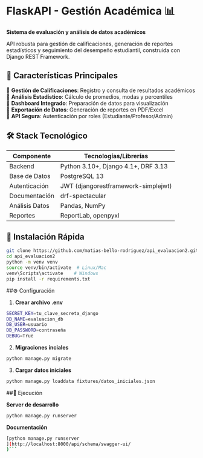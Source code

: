 # FlaskAPI - Gestión Académica 📊  
**Sistema de evaluación y análisis de datos académicos**  

API robusta para gestión de calificaciones, generación de reportes estadísticos y seguimiento del desempeño estudiantil, construida con Django REST Framework.

## 🌟 Características Principales

🔹 **Gestión de Calificaciones**: Registro y consulta de resultados académicos  
🔹 **Análisis Estadístico**: Cálculo de promedios, modas y percentiles  
🔹 **Dashboard Integrado**: Preparación de datos para visualización  
🔹 **Exportación de Datos**: Generación de reportes en PDF/Excel  
🔹 **API Segura**: Autenticación por roles (Estudiante/Profesor/Admin)  

## 🛠 Stack Tecnológico  

| Componente       | Tecnologías/Librerías                |
|------------------|--------------------------------------|
| Backend          | Python 3.10+, Django 4.1+, DRF 3.13 |
| Base de Datos    | PostgreSQL 13                        |
| Autenticación    | JWT (djangorestframework-simplejwt)  |
| Documentación    | drf-spectacular                      |
| Análisis Datos   | Pandas, NumPy                        |
| Reportes         | ReportLab, openpyxl                  |

## 🚀 Instalación Rápida

```bash
git clone https://github.com/matias-bello-rodriguez/api_evaluacion2.git
cd api_evaluacion2
python -m venv venv
source venv/bin/activate  # Linux/Mac
venv\Scripts\activate    # Windows
pip install -r requirements.txt
```

##⚙ Configuración
1. **Crear archivo .env**
```bash
SECRET_KEY=tu_clave_secreta_django
DB_NAME=evaluacion_db
DB_USER=usuario
DB_PASSWORD=contraseña
DEBUG=True
```
2. **Migraciones inciales**
```bash
python manage.py migrate
```
3. **Cargar datos iniciales**
```bash
python manage.py loaddata fixtures/datos_iniciales.json
```

##🏃 Ejecución

**Server de desarrollo**
```bash
python manage.py runserver
```

**Documentación**
```bash
[python manage.py runserver
](http://localhost:8000/api/schema/swagger-ui/
)```

